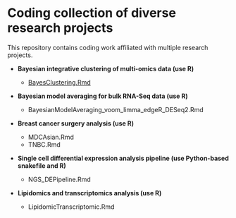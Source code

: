 # Coding collection of diverse research projects

This repository contains coding work affiliated with multiple research projects.

- **Bayesian integrative clustering of multi-omics data (use R)**
  - [BayesClustering.Rmd](BayesClustering.Rmd)
  
- **Bayesian model averaging for bulk RNA-Seq data (use R)**
  - BayesianModelAveraging_voom_limma_edgeR_DESeq2.Rmd
  
- **Breast cancer surgery analysis (use R)**
  - MDCAsian.Rmd
  - TNBC.Rmd
  
- **Single cell differential expression analysis pipeline (use Python-based snakefile and R)**
  - NGS_DEPipeline.Rmd
  
- **Lipidomics and transcriptomics analysis (use R)**
  - LipidomicTranscriptomic.Rmd
